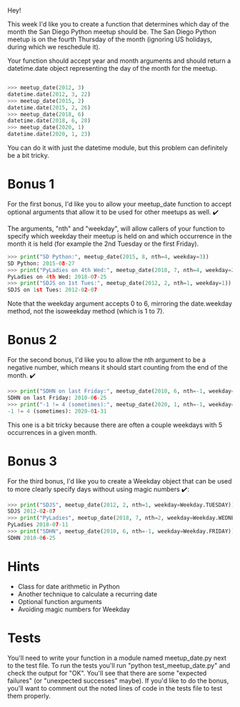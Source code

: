 Hey!

This week I'd like you to create a function that determines which day of the month the San Diego Python meetup should be. The San Diego Python meetup is on the fourth Thursday of the month (ignoring US holidays, during which we reschedule it).

Your function should accept year and month arguments and should return a datetime.date object representing the day of the month for the meetup.
```python

>>> meetup_date(2012, 3)
datetime.date(2012, 3, 22)
>>> meetup_date(2015, 2)
datetime.date(2015, 2, 26)
>>> meetup_date(2018, 6)
datetime.date(2018, 6, 28)
>>> meetup_date(2020, 1)
datetime.date(2020, 1, 23)

```

You can do it with just the datetime module, but this problem can definitely be a bit tricky.

# Bonus 1

For the first bonus, I'd like you to allow your meetup_date function to accept optional arguments that allow it to be used for other meetups as well. ✔️

The arguments, "nth" and "weekday", will allow callers of your function to specify which weekday their meetup is held on and which occurrence in the month it is held (for example the 2nd Tuesday or the first Friday).
```python
>>> print("SD Python:", meetup_date(2015, 8, nth=4, weekday=3))
SD Python: 2015-08-27
>>> print("PyLadies on 4th Wed:", meetup_date(2018, 7, nth=4, weekday=2))
PyLadies on 4th Wed: 2018-07-25
>>> print("SDJS on 1st Tues:", meetup_date(2012, 2, nth=1, weekday=1))
SDJS on 1st Tues: 2012-02-07
```
Note that the weekday argument accepts 0 to 6, mirroring the date.weekday method, not the isoweekday method (which is 1 to 7).

# Bonus 2

For the second bonus, I'd like you to allow the nth argument to be a negative number, which means it should start counting from the end of the month. ✔️
```python
>>> print("SDHN on last Friday:", meetup_date(2010, 6, nth=-1, weekday=4))
SDHN on last Friday: 2010-06-25
>>> print("-1 != 4 (sometimes):", meetup_date(2020, 1, nth=-1, weekday=4))
-1 != 4 (sometimes): 2020-01-31
```
This one is a bit tricky because there are often a couple weekdays with 5 occurrences in a given month.

# Bonus 3

For the third bonus, I'd like you to create a Weekday object that can be used to more clearly specify days without using magic numbers ✔️:
```python
>>> print("SDJS", meetup_date(2012, 2, nth=1, weekday=Weekday.TUESDAY))
SDJS 2012-02-07
>>> print("PyLadies", meetup_date(2018, 7, nth=2, weekday=Weekday.WEDNESDAY))
PyLadies 2018-07-11
>>> print("SDHN", meetup_date(2010, 6, nth=-1, weekday=Weekday.FRIDAY))
SDHN 2010-06-25
```
# Hints

- Class for date arithmetic in Python
- Another technique to calculate a recurring date
- Optional function arguments
- Avoiding magic numbers for Weekday

# Tests

You'll need to write your function in a module named meetup_date.py next to the test file. To run the tests you'll run "python test_meetup_date.py" and check the output for "OK". You'll see that there are some "expected failures" (or "unexpected successes" maybe). If you'd like to do the bonus, you'll want to comment out the noted lines of code in the tests file to test them properly.
